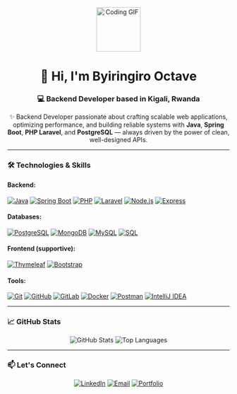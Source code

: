 <div align="center">
  <img src="https://media.giphy.com/media/M9gbBd9nbDrOTxVn2M/giphy.gif" alt="Coding GIF" width="100"/>
  <h1>👋 Hi, I'm Byiringiro Octave</h1>
  <h3>💻 Backend Developer based in Kigali, Rwanda</h3>
</div>

<p align="center">
  ✨ Backend Developer passionate about crafting scalable web applications, optimizing performance, and building reliable systems with <strong>Java</strong>, <strong>Spring Boot</strong>, <strong>PHP Laravel</strong>, and <strong>PostgreSQL</strong> — always driven by the power of clean, well-designed APIs.
</p>

---

### 🛠️ Technologies & Skills

<p align="left">
  
  #### Backend:
  <a href="#"><img src="https://img.shields.io/badge/Java-007396?style=for-the-badge&logo=java&logoColor=white" alt="Java"/></a>
  <a href="#"><img src="https://img.shields.io/badge/Spring_Boot-6DB33F?style=for-the-badge&logo=spring-boot&logoColor=white" alt="Spring Boot"/></a>
  <a href="#"><img src="https://img.shields.io/badge/PHP-777BB4?style=for-the-badge&logo=php&logoColor=white" alt="PHP"/></a>
  <a href="#"><img src="https://img.shields.io/badge/Laravel-FF2D20?style=for-the-badge&logo=laravel&logoColor=white" alt="Laravel"/></a>
  <a href="#"><img src="https://img.shields.io/badge/Node.js-339933?style=for-the-badge&logo=node.js&logoColor=white" alt="Node.js"/></a>
  <a href="#"><img src="https://img.shields.io/badge/Express-000000?style=for-the-badge&logo=express&logoColor=white" alt="Express"/></a>
  
  #### Databases:
  <a href="#"><img src="https://img.shields.io/badge/PostgreSQL-316192?style=for-the-badge&logo=postgresql&logoColor=white" alt="PostgreSQL"/></a>
  <a href="#"><img src="https://img.shields.io/badge/MongoDB-47A248?style=for-the-badge&logo=mongodb&logoColor=white" alt="MongoDB"/></a>
  <a href="#"><img src="https://img.shields.io/badge/MySQL-4479A1?style=for-the-badge&logo=mysql&logoColor=white" alt="MySQL"/></a>
  <a href="#"><img src="https://img.shields.io/badge/SQL-000000?style=for-the-badge&logo=sqlite&logoColor=white" alt="SQL"/></a>

  #### Frontend (supportive):
  <a href="#"><img src="https://img.shields.io/badge/Thymeleaf-005F0F?style=for-the-badge&logo=thymeleaf&logoColor=white" alt="Thymeleaf"/></a>
  <a href="#"><img src="https://img.shields.io/badge/Bootstrap-7952B3?style=for-the-badge&logo=bootstrap&logoColor=white" alt="Bootstrap"/></a>

  #### Tools:
  <a href="#"><img src="https://img.shields.io/badge/Git-F05032?style=for-the-badge&logo=git&logoColor=white" alt="Git"/></a>
  <a href="#"><img src="https://img.shields.io/badge/GitHub-100000?style=for-the-badge&logo=github&logoColor=white" alt="GitHub"/></a>
  <a href="#"><img src="https://img.shields.io/badge/GitLab-181717?style=for-the-badge&logo=gitlab&logoColor=white" alt="GitLab"/></a>
  <a href="#"><img src="https://img.shields.io/badge/Docker-2496ED?style=for-the-badge&logo=docker&logoColor=white" alt="Docker"/></a>
  <a href="#"><img src="https://img.shields.io/badge/Postman-FF6C37?style=for-the-badge&logo=postman&logoColor=white" alt="Postman"/></a>
  <a href="#"><img src="https://img.shields.io/badge/IntelliJ_IDEA-000000?style=for-the-badge&logo=intellij-idea&logoColor=white" alt="IntelliJ IDEA"/></a>
</p>

---



### 📈 GitHub Stats

<div align="center">
  <img src="https://github-readme-stats.vercel.app/api?username=YourGitHubUsername&show_icons=true&theme=radical&hide_border=true" alt="GitHub Stats"/>
  <img src="https://github-readme-stats.vercel.app/api/top-langs/?username=YourGitHubUsername&layout=compact&theme=radical&hide_border=true" alt="Top Languages"/>
</div>

---

### 📫 Let's Connect

<p align="center">
  <a href="YOUR_LINKEDIN_URL"><img src="https://img.shields.io/badge/LinkedIn-0A66C2?style=for-the-badge&logo=linkedin&logoColor=white" alt="LinkedIn"/></a>
  <a href="mailto:YOUR_EMAIL"><img src="https://img.shields.io/badge/Email-D14836?style=for-the-badge&logo=gmail&logoColor=white" alt="Email"/></a>
  <a href="YOUR_PORTFOLIO_URL"><img src="https://img.shields.io/badge/Portfolio-101010?style=for-the-badge&logo=About.me&logoColor=white" alt="Portfolio"/></a>
</p>
